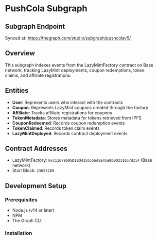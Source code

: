 # PushCola Subgraph

## Subgraph Endpoint
Synced at: https://thegraph.com/studio/subgraph/pushcolav5/

## Overview
This subgraph indexes events from the LazyMintFactory contract on Base network, tracking LazyMint deployments, coupon redemptions, token claims, and affiliate registrations.

## Entities
- **User**: Represents users who interact with the contracts
- **Coupon**: Represents LazyMint coupons created through the factory
- **Affiliate**: Tracks affiliate registrations for coupons
- **TokenMetadata**: Stores metadata for tokens retrieved from IPFS
- **CouponRedeemed**: Records coupon redemption events
- **TokenClaimed**: Records token claim events
- **LazyMintDeployed**: Records contract deployment events

## Contract Addresses
- LazyMintFactory: `0xC11679595D1Bd415b556d8E41e8b00311057d354` (Base network)
- Start Block: `23653189`

## Development Setup

### Prerequisites
- Node.js (v14 or later)
- NPM
- The Graph CLI

### Installation
